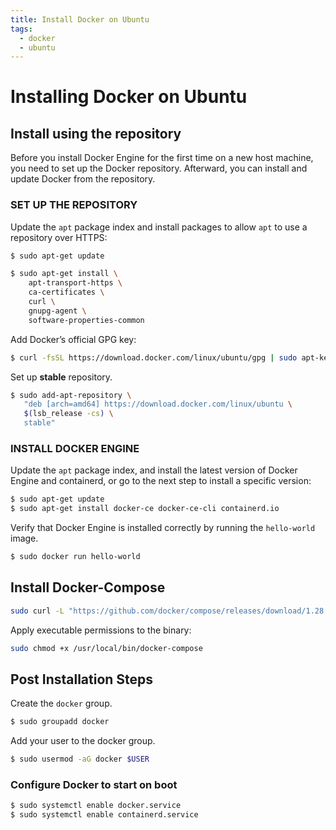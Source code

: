 ```yaml
---
title: Install Docker on Ubuntu
tags:
  - docker
  - ubuntu
---
```


# Installing Docker on Ubuntu

## Install using the repository

Before you install Docker Engine for the first time on a new host machine, you need to set up the Docker repository. Afterward, you can install and update Docker from the repository.

### SET UP THE REPOSITORY

Update the `apt` package index and install packages to allow `apt` to use a repository over HTTPS:
```bash
$ sudo apt-get update

$ sudo apt-get install \
    apt-transport-https \
    ca-certificates \
    curl \
    gnupg-agent \
    software-properties-common
```

Add Docker’s official GPG key:
```bash
$ curl -fsSL https://download.docker.com/linux/ubuntu/gpg | sudo apt-key add -
```

Set up **stable** repository.
```bash
$ sudo add-apt-repository \
   "deb [arch=amd64] https://download.docker.com/linux/ubuntu \
   $(lsb_release -cs) \
   stable"
```

### INSTALL DOCKER ENGINE

Update the `apt` package index, and install the latest version of Docker Engine and containerd, or go to the next step to install a specific version:
```bash
$ sudo apt-get update
$ sudo apt-get install docker-ce docker-ce-cli containerd.io
```

Verify that Docker Engine is installed correctly by running the `hello-world` image.
```bash
$ sudo docker run hello-world
```

## Install Docker-Compose

```bash
sudo curl -L "https://github.com/docker/compose/releases/download/1.28.2/docker-compose-$(uname -s)-$(uname -m)" -o /usr/local/bin/docker-compose
```

Apply executable permissions to the binary:

```bash
sudo chmod +x /usr/local/bin/docker-compose
```

## Post Installation Steps

Create the `docker` group.
```bash
$ sudo groupadd docker
```

Add your user to the docker group.
```bash
$ sudo usermod -aG docker $USER
```

### Configure Docker to start on boot
```bash
$ sudo systemctl enable docker.service
$ sudo systemctl enable containerd.service
```
